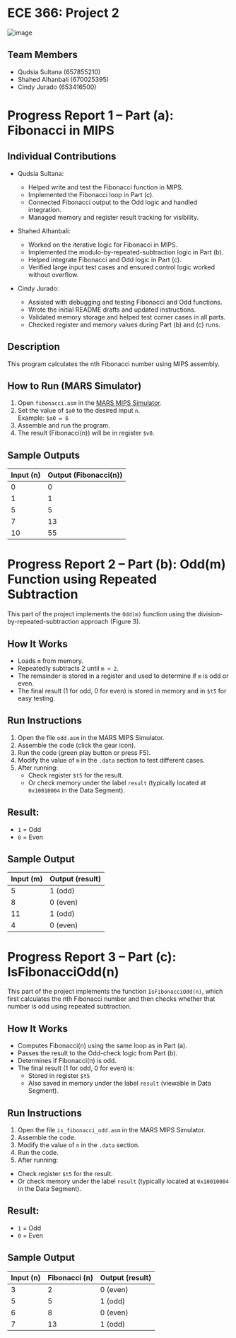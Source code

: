 # ECE 366: Project 2 
![image](https://github.com/user-attachments/assets/f12a3dd0-d4a3-4b33-b449-e192764d434c)

## Team Members
- Qudsia Sultana (657855210)
- Shahed Alhanbali (670025395)
- Cindy Jurado (653416500)

# Progress Report 1 – Part (a): Fibonacci in MIPS

## Individual Contributions
- Qudsia Sultana:  
  - Helped write and test the Fibonacci function in MIPS.  
  - Implemented the Fibonacci loop in Part (c).  
  - Connected Fibonacci output to the Odd logic and handled integration.  
  - Managed memory and register result tracking for visibility.

- Shahed Alhanbali:  
  - Worked on the iterative logic for Fibonacci in MIPS.  
  - Implemented the modulo-by-repeated-subtraction logic in Part (b).  
  - Helped integrate Fibonacci and Odd logic in Part (c).  
  - Verified large input test cases and ensured control logic worked without overflow.

- Cindy Jurado:  
  - Assisted with debugging and testing Fibonacci and Odd functions.  
  - Wrote the initial README drafts and updated instructions.  
  - Validated memory storage and helped test corner cases in all parts.  
  - Checked register and memory values during Part (b) and (c) runs.

## Description
This program calculates the nth Fibonacci number using MIPS assembly.

## How to Run (MARS Simulator)
1. Open `fibonacci.asm` in the [MARS MIPS Simulator](http://courses.missouristate.edu/kenvollmar/mars/).
2. Set the value of `$a0` to the desired input `n`.  
   Example: `$a0 = 6`
3. Assemble and run the program.
4. The result (Fibonacci(n)) will be in register `$v0`.

## Sample Outputs

| Input (n) | Output (Fibonacci(n)) |
|-----------|------------------------|
| 0         | 0                      |
| 1         | 1                      |
| 5         | 5                      |
| 7         | 13                     |
| 10        | 55                     |

# Progress Report 2 – Part (b): Odd(m) Function using Repeated Subtraction

This part of the project implements the `Odd(m)` function using the division-by-repeated-subtraction approach (Figure 3).

## How It Works
- Loads `m` from memory.
- Repeatedly subtracts 2 until `m < 2`.
- The remainder is stored in a register and used to determine if `m` is odd or even.
- The final result (1 for odd, 0 for even) is stored in memory and in `$t5` for easy testing.

## Run Instructions
1. Open the file `odd.asm` in the MARS MIPS Simulator.
2. Assemble the code (click the gear icon).
3. Run the code (green play button or press F5).
4. Modify the value of `m` in the `.data` section to test different cases.
5. After running:
   - Check register `$t5` for the result.
   - Or check memory under the label `result` (typically located at `0x10010004` in the Data Segment).

## Result:
- `1` = Odd  
- `0` = Even

## Sample Output

| Input (m) | Output (result) |
|-----------|-----------------|
| 5         | 1 (odd)         |
| 8         | 0 (even)        |
| 11        | 1 (odd)         |
| 4         | 0 (even)        |

# Progress Report 3 – Part (c): IsFibonacciOdd(n)

This part of the project implements the function `IsFibonacciOdd(n)`, which first calculates the nth Fibonacci number and then checks whether that number is odd using repeated subtraction.

## How It Works
- Computes Fibonacci(n) using the same loop as in Part (a).
- Passes the result to the Odd-check logic from Part (b).
- Determines if Fibonacci(n) is odd.
- The final result (1 for odd, 0 for even) is:
  - Stored in register `$t5`
  - Also saved in memory under the label `result` (viewable in Data Segment).

## Run Instructions
1. Open the file `is_fibonacci_odd.asm` in the MARS MIPS Simulator.
2. Assemble the code.
3. Modify the value of `n` in the `.data` section.
4. Run the code.
5.  After running:
   - Check register `$t5` for the result.
   - Or check memory under the label `result` (typically located at `0x10010004` in the Data Segment).

## Result:
- `1` = Odd  
- `0` = Even

## Sample Output

| Input (n) | Fibonacci (n) | Output (result) |
|-----------|-----------------|-----------------|
| 3         | 2        | 0 (even) |
| 5         | 5        | 1 (odd)  |
| 6        | 8         | 0 (even) |
| 7         | 13        | 1 (odd)  |
